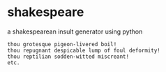 # shakespeare

a shakespearean insult generator using python


	thou grotesque pigeon-livered boil!
	thou repugnant despicable lump of foul deformity!
	thou reptilian sodden-witted miscreant!
	etc.

